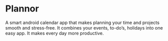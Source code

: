 # Plannor
A smart android calendar app that makes planning your time and projects smooth and stress-free. It combines your events, to-do’s, holidays into one easy app. It makes every day more productive.
